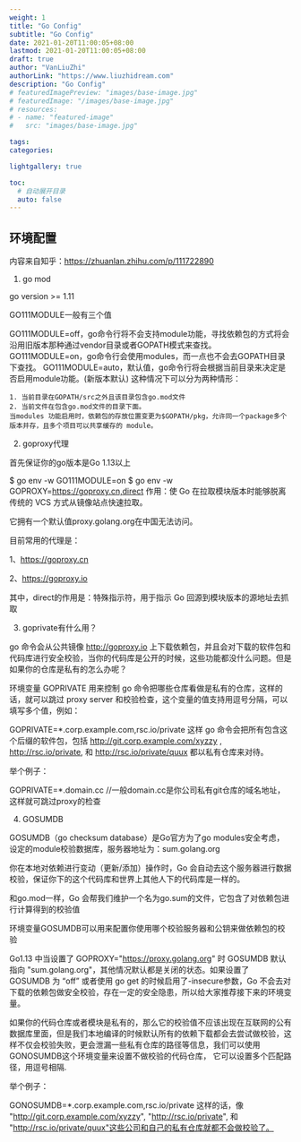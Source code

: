 ```yaml
---
weight: 1
title: "Go Config"
subtitle: "Go Config"
date: 2021-01-20T11:00:05+08:00
lastmod: 2021-01-20T11:00:05+08:00
draft: true
author: "VanLiuZhi"
authorLink: "https://www.liuzhidream.com"
description: "Go Config"
# featuredImagePreview: "images/base-image.jpg"
# featuredImage: "/images/base-image.jpg"
# resources:
# - name: "featured-image"
#   src: "images/base-image.jpg"

tags: 
categories: 

lightgallery: true

toc:
  # 自动展开目录
  auto: false
---
```




<!--more-->

## 环境配置

内容来自知乎：https://zhuanlan.zhihu.com/p/111722890

1. go mod

go version >= 1.11

GO111MODULE一般有三个值

GO111MODULE=off，go命令行将不会支持module功能，寻找依赖包的方式将会沿用旧版本那种通过vendor目录或者GOPATH模式来查找。
GO111MODULE=on，go命令行会使用modules，而一点也不会去GOPATH目录下查找。
GO111MODULE=auto，默认值，go命令行将会根据当前目录来决定是否启用module功能。(新版本默认)
这种情况下可以分为两种情形：

```
1. 当前目录在GOPATH/src之外且该目录包含go.mod文件
2. 当前文件在包含go.mod文件的目录下面。
当modules 功能启用时，依赖包的存放位置变更为$GOPATH/pkg，允许同一个package多个版本并存，且多个项目可以共享缓存的 module。
```

2. goproxy代理

首先保证你的go版本是Go 1.13以上

$ go env -w GO111MODULE=on
$ go env -w GOPROXY=https://goproxy.cn,direct
作用：使 Go 在拉取模块版本时能够脱离传统的 VCS 方式从镜像站点快速拉取。

它拥有一个默认值proxy.golang.org在中国无法访问。

目前常用的代理是：

1、https://goproxy.cn

2、https://goproxy.io

其中，direct的作用是：特殊指示符，用于指示 Go 回源到模块版本的源地址去抓取

3. goprivate有什么用？

go 命令会从公共镜像 http://goproxy.io 上下载依赖包，并且会对下载的软件包和代码库进行安全校验，当你的代码库是公开的时候，这些功能都没什么问题。但是如果你的仓库是私有的怎么办呢？

环境变量 GOPRIVATE 用来控制 go 命令把哪些仓库看做是私有的仓库，这样的话，就可以跳过 proxy server 和校验检查，这个变量的值支持用逗号分隔，可以填写多个值，例如：

GOPRIVATE=*.corp.example.com,rsc.io/private
这样 go 命令会把所有包含这个后缀的软件包，包括 http://git.corp.example.com/xyzzy , http://rsc.io/private, 和 http://rsc.io/private/quux 都以私有仓库来对待。

举个例子：

GOPRIVATE=*.domain.cc  //一般domain.cc是你公司私有git仓库的域名地址，这样就可跳过proxy的检查

4. GOSUMDB

GOSUMDB（go checksum database）是Go官方为了go modules安全考虑，设定的module校验数据库，服务器地址为：sum.golang.org

你在本地对依赖进行变动（更新/添加）操作时，Go 会自动去这个服务器进行数据校验，保证你下的这个代码库和世界上其他人下的代码库是一样的。

和go.mod一样，Go 会帮我们维护一个名为go.sum的文件，它包含了对依赖包进行计算得到的校验值

环境变量GOSUMDB可以用来配置你使用哪个校验服务器和公钥来做依赖包的校验

Go1.13 中当设置了 GOPROXY="https://proxy.golang.org" 时 GOSUMDB 默认指向 "sum.golang.org"，其他情况默认都是关闭的状态。如果设置了 GOSUMDB 为 “off” 或者使用 go get 的时候启用了-insecure参数，Go 不会去对下载的依赖包做安全校验，存在一定的安全隐患，所以给大家推荐接下来的环境变量。

如果你的代码仓库或者模块是私有的，那么它的校验值不应该出现在互联网的公有数据库里面，但是我们本地编译的时候默认所有的依赖下载都会去尝试做校验，这样不仅会校验失败，更会泄漏一些私有仓库的路径等信息，我们可以使用GONOSUMDB这个环境变量来设置不做校验的代码仓库， 它可以设置多个匹配路径，用逗号相隔.

举个例子：

GONOSUMDB=*.corp.example.com,rsc.io/private
这样的话，像 "http://git.corp.example.com/xyzzy", "http://rsc.io/private", 和 "http://rsc.io/private/quux"这些公司和自己的私有仓库就都不会做校验了。

